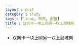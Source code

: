 ```yaml
---
layout : post
category : study
tags : [linux, 网络, 配置]
title : 双网卡一块上网另一块上局域网
---
```


* 双网卡一块上网另一块上局域网
<script src="https://gist.github.com/samrain/e9e3680f299d148c6f01.js"></script>
